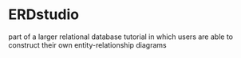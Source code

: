 # ERDstudio
part of a larger relational database tutorial in which users are able to construct their own entity-relationship diagrams
